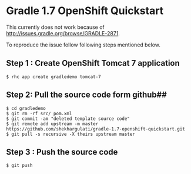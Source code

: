 # Gradle 1.7 OpenShift Quickstart #

This currently does not work because of http://issues.gradle.org/browse/GRADLE-2871.

To reproduce the issue follow following steps mentioned below.


## Step 1 : Create OpenShift Tomcat 7 application #

```
$ rhc app create gradledemo tomcat-7
```

## Step 2: Pull the source code form github##

```
$ cd gradledemo
$ git rm -rf src/ pom.xml
$ git commit -am "deleted template source code"
$ git remote add upstream -m master https://github.com/shekhargulati/gradle-1.7-openshift-quickstart.git
$ git pull -s recursive -X theirs upstream master
```

## Step 3 : Push the source code ##

```
$ git push
```
